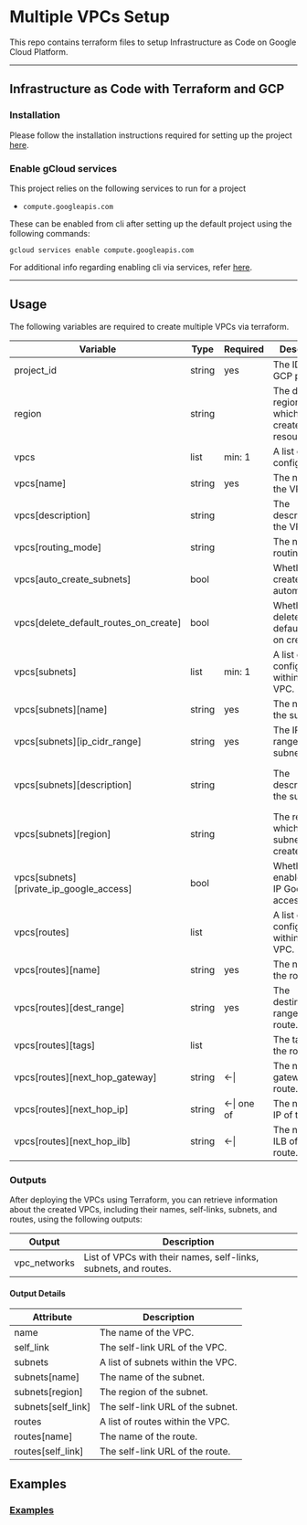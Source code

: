# Multiple VPCs Setup

This repo contains terraform files to setup Infrastructure as Code on Google Cloud Platform.

---

## Infrastructure as Code with Terraform and GCP

### Installation

Please follow the installation instructions required for setting up the project [here](INSTALLATION.md).

### Enable gCloud services

This project relies on the following services to run for a project

- `compute.googleapis.com`

These can be enabled from cli after setting up the default project using the following commands:

    gcloud services enable compute.googleapis.com

For additional info regarding enabling cli via services, refer [here](https://cloud.google.com/sdk/gcloud/reference/services/enable).

---

## Usage

The following variables are required to create multiple VPCs via terraform.

| Variable                                | Type   | Required    | Description                                          | Default                                   |
| --------------------------------------- | ------ | ----------- | ---------------------------------------------------- | ----------------------------------------- |
| project_id                              | string | yes         | The ID of the GCP project.                           |                                           |
| region                                  | string |             | The default region in which to create the resources. | us-east-1                                 |
| vpcs                                    | list   | min: 1      | A list of VPC configurations.                        |                                           |
| vpcs[name]                              | string | yes         | The name of the VPC.                                 |                                           |
| vpcs[description]                       | string |             | The description of the VPC.                          | ${vpc.name} Virtual Private Cloud         |
| vpcs[routing_mode]                      | string |             | The network routing mode.                            | REGIONAL                                  |
| vpcs[auto_create_subnets]               | bool   |             | Whether to create subnets automatically.             | false                                     |
| vpcs[delete_default_routes_on_create]   | bool   |             | Whether to delete the default route on create.       | true                                      |
| vpcs[subnets]                           | list   | min: 1      | A list of subnet configurations within the VPC.      |                                           |
| vpcs[subnets][name]                     | string | yes         | The name of the subnet.                              |                                           |
| vpcs[subnets][ip_cidr_range]            | string | yes         | The IP CIDR range of the subnet.                     |                                           |
| vpcs[subnets][description]              | string |             | The description of the subnet.                       | ${subnet.name} subnet for ${vpc.name} VPC |
| vpcs[subnets][region]                   | string |             | The region in which the subnet will be created.      | ${var.region}                             |
| vpcs[subnets][private_ip_google_access] | bool   |             | Whether to enable private IP Google access.          | true                                      |
| vpcs[routes]                            | list   |             | A list of route configurations within the VPC.       |                                           |
| vpcs[routes][name]                      | string | yes         | The name of the route.                               |                                           |
| vpcs[routes][dest_range]                | string | yes         | The destination range of the route.                  |                                           |
| vpcs[routes][tags]                      | list   |             | The tags of the route.                               | []                                        |
| vpcs[routes][next_hop_gateway]          | string | <-\|        | The next hop gateway of the route.                   |                                           |
| vpcs[routes][next_hop_ip]               | string | <-\| one of | The next hop IP of the route.                        |                                           |
| vpcs[routes][next_hop_ilb]              | string | <-\|        | The next hop ILB of the route.                       |                                           |

### Outputs

After deploying the VPCs using Terraform, you can retrieve information about the created VPCs, including their names, self-links, subnets, and routes, using the following outputs:

| Output       | Description                                                     |
| ------------ | --------------------------------------------------------------- |
| vpc_networks | List of VPCs with their names, self-links, subnets, and routes. |

#### Output Details

| Attribute          | Description                       |
| ------------------ | --------------------------------- |
| name               | The name of the VPC.              |
| self_link          | The self-link URL of the VPC.     |
| subnets            | A list of subnets within the VPC. |
| subnets[name]      | The name of the subnet.           |
| subnets[region]    | The region of the subnet.         |
| subnets[self_link] | The self-link URL of the subnet.  |
| routes             | A list of routes within the VPC.  |
| routes[name]       | The name of the route.            |
| routes[self_link]  | The self-link URL of the route.   |

## Examples

### [Examples](EXAMPLES.md)
